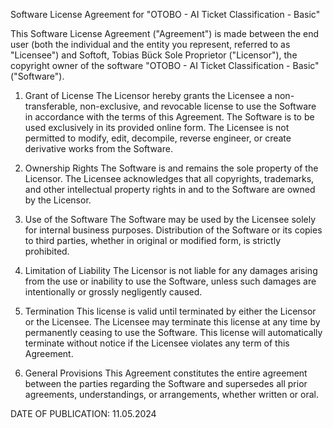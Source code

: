 Software License Agreement for "OTOBO - AI Ticket Classification - Basic"

This Software License Agreement ("Agreement") is made between the end user (both the individual and the entity you
represent, referred to as "Licensee") and Softoft, Tobias Bück Sole Proprietor ("Licensor"), the copyright owner of the
software "OTOBO - AI Ticket Classification - Basic" ("Software").

1. Grant of License
   The Licensor hereby grants the Licensee a non-transferable, non-exclusive, and revocable license to use the Software
   in accordance with the terms of this Agreement. The Software is to be used exclusively in its provided online form.
   The Licensee is not permitted to modify, edit, decompile, reverse engineer, or create derivative works from the
   Software.

2. Ownership Rights
   The Software is and remains the sole property of the Licensor. The Licensee acknowledges that all copyrights,
   trademarks, and other intellectual property rights in and to the Software are owned by the Licensor.

3. Use of the Software
   The Software may be used by the Licensee solely for internal business purposes. Distribution of the Software or its
   copies to third parties, whether in original or modified form, is strictly prohibited.

4. Limitation of Liability
   The Licensor is not liable for any damages arising from the use or inability to use the Software, unless such damages
   are intentionally or grossly negligently caused.

5. Termination
   This license is valid until terminated by either the Licensor or the Licensee. The Licensee may terminate this
   license at any time by permanently ceasing to use the Software. This license will automatically terminate without
   notice if the Licensee violates any term of this Agreement.

6. General Provisions
   This Agreement constitutes the entire agreement between the parties regarding the Software and supersedes all prior
   agreements, understandings, or arrangements, whether written or oral.

DATE OF PUBLICATION: 11.05.2024